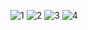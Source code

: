 ![1](https://user-images.githubusercontent.com/92145567/212701283-5d40f258-95c8-4954-baa8-6e88cca966b5.png)
![2](https://user-images.githubusercontent.com/92145567/212701295-db72abee-3424-48b7-af18-d0b0c51e920b.png)
![3](https://user-images.githubusercontent.com/92145567/212701301-10ac3508-ed2c-4f02-9106-9f060d6e46af.png)
![4](https://user-images.githubusercontent.com/92145567/212701309-39d02f5d-25e1-47e3-a2e7-a779ab3b3127.png)
